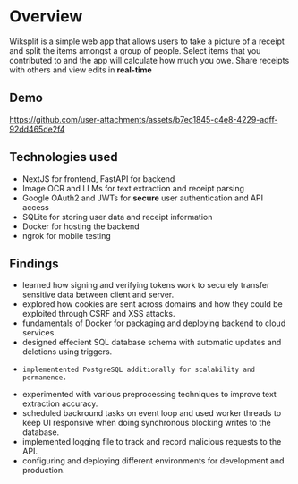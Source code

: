 # Overview

Wiksplit is a simple web app that allows users to take a picture of a receipt and split the items amongst a group of people.
Select items that you contributed to and the app will calculate how much you owe. Share receipts with others and view edits in **real-time**

## Demo

https://github.com/user-attachments/assets/b7ec1845-c4e8-4229-adff-92dd465de2f4

## Technologies used

- NextJS for frontend, FastAPI for backend
- Image OCR and LLMs for text extraction and receipt parsing
- Google OAuth2 and JWTs for **secure** user authentication and API access
- SQLite for storing user data and receipt information
- Docker for hosting the backend
- ngrok for mobile testing

## Findings

- learned how signing and verifying tokens work to securely transfer sensitive data between client and server.
- explored how cookies are sent across domains and how they could be exploited through CSRF and XSS attacks.
- fundamentals of Docker for packaging and deploying backend to cloud services.
- designed effecient SQL database schema with automatic updates and deletions using triggers.
-     implementented PostgreSQL additionally for scalability and permanence.
- experimented with various preprocessing techniques to improve text extraction accuracy.
- scheduled backround tasks on event loop and used worker threads to keep UI responsive when doing synchronous blocking writes to the database.
- implemented logging file to track and record malicious requests to the API.
- configuring and deploying different environments for development and production.

